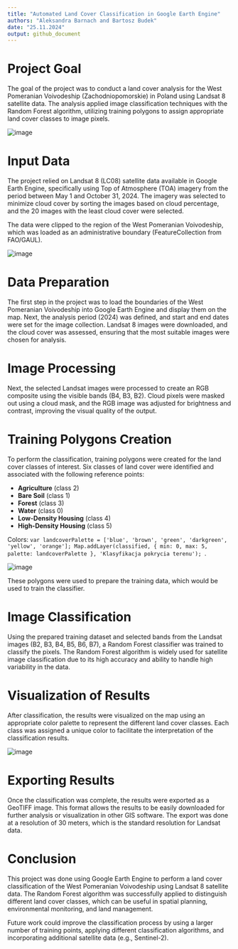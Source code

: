 ```yaml
---
title: "Automated Land Cover Classification in Google Earth Engine"
authors: "Aleksandra Barnach and Bartosz Budek"
date: "25.11.2024"
output: github_document
---
```


# Project Goal
 
The goal of the project was to conduct a land cover analysis for the West Pomeranian Voivodeship (Zachodniopomorskie) in Poland using Landsat 8 satellite data. The analysis applied image classification techniques with the Random Forest algorithm, utilizing training polygons to assign appropriate land cover classes to image pixels.

![image](img3.png)

# Input Data

The project relied on Landsat 8 (LC08) satellite data available in Google Earth Engine, specifically using Top of Atmosphere (TOA) imagery from the period between May 1 and October 31, 2024. The imagery was selected to minimize cloud cover by sorting the images based on cloud percentage, and the 20 images with the least cloud cover were selected.

The data were clipped to the region of the West Pomeranian Voivodeship, which was loaded as an administrative boundary (FeatureCollection from FAO/GAUL).

![image](img2.png)

# Data Preparation

The first step in the project was to load the boundaries of the West Pomeranian Voivodeship into Google Earth Engine and display them on the map. Next, the analysis period (2024) was defined, and start and end dates were set for the image collection. Landsat 8 images were downloaded, and the cloud cover was assessed, ensuring that the most suitable images were chosen for analysis.

# Image Processing

Next, the selected Landsat images were processed to create an RGB composite using the visible bands (B4, B3, B2). Cloud pixels were masked out using a cloud mask, and the RGB image was adjusted for brightness and contrast, improving the visual quality of the output.

# Training Polygons Creation

To perform the classification, training polygons were created for the land cover classes of interest. Six classes of land cover were identified and associated with the following reference points:
- **Agriculture** (class 2)
- **Bare Soil** (class 1)
- **Forest** (class 3)
- **Water** (class 0)
- **Low-Density Housing** (class 4)
- **High-Density Housing** (class 5)

Colors: `var landcoverPalette = ['blue', 'brown', 'green', 'darkgreen', 'yellow', 'orange'];
Map.addLayer(classified, { min: 0, max: 5, palette: landcoverPalette }, 'Klasyfikacja pokrycia terenu');
`.

![image](img4.png)

These polygons were used to prepare the training data, which would be used to train the classifier.

# Image Classification

Using the prepared training dataset and selected bands from the Landsat images (B2, B3, B4, B5, B6, B7), a Random Forest classifier was trained to classify the pixels. The Random Forest algorithm is widely used for satellite image classification due to its high accuracy and ability to handle high variability in the data.

# Visualization of Results

After classification, the results were visualized on the map using an appropriate color palette to represent the different land cover classes. Each class was assigned a unique color to facilitate the interpretation of the classification results.

![image](img1.png)

# Exporting Results

Once the classification was complete, the results were exported as a GeoTIFF image. This format allows the results to be easily downloaded for further analysis or visualization in other GIS software. The export was done at a resolution of 30 meters, which is the standard resolution for Landsat data.

# Conclusion

This project was done using Google Earth Engine to perform a land cover classification of the West Pomeranian Voivodeship using Landsat 8 satellite data. The Random Forest algorithm was successfully applied to distinguish different land cover classes, which can be useful in spatial planning, environmental monitoring, and land management.

Future work could improve the classification process by using a larger number of training points, applying different classification algorithms, and incorporating additional satellite data (e.g., Sentinel-2).
